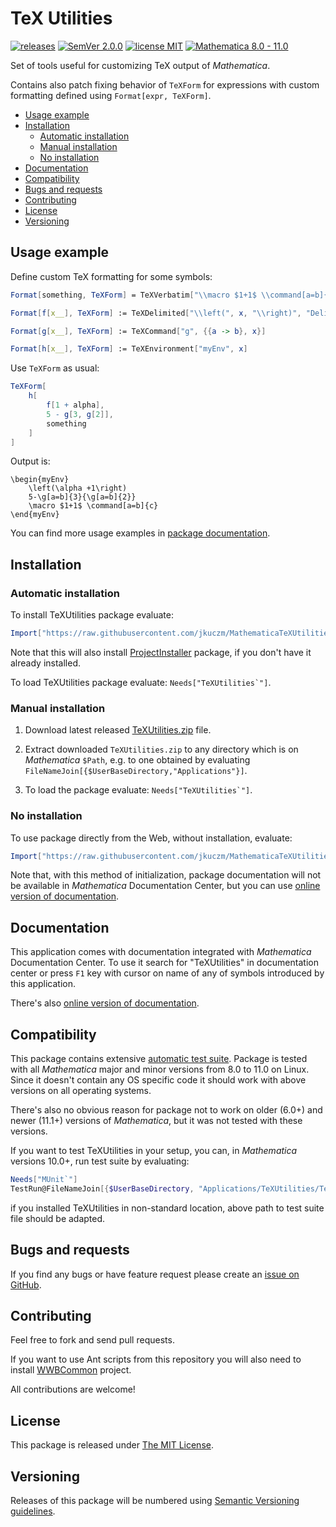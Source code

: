 # TeX Utilities

[![releases](https://img.shields.io/github/release/jkuczm/MathematicaTeXUtilities.svg)](https://github.com/jkuczm/MathematicaTeXUtilities/releases)
[![SemVer 2.0.0](https://img.shields.io/badge/SemVer-2.0.0-brightgreen.svg)](https://semver.org/spec/v2.0.0.html)
[![license MIT](https://img.shields.io/badge/license-MIT-blue.svg)](https://github.com/jkuczm/MathematicaTeXUtilities/blob/master/LICENSE)
[![Mathematica 8.0 - 11.0](https://img.shields.io/badge/Mathematica-8.0%20--%2011.0-brightgreen.svg)](#compatibility)


Set of tools useful for customizing TeX output of *Mathematica*.

Contains also patch fixing behavior of `TeXForm` for expressions with custom
formatting defined using `Format[expr, TeXForm]`.


* [Usage example](#usage-example)
* [Installation](#installation)
    * [Automatic installation](#automatic-installation)
    * [Manual installation](#manual-installation)
    * [No installation](#no-installation)
* [Documentation](#documentation)
* [Compatibility](#compatibility)
* [Bugs and requests](#bugs-and-requests)
* [Contributing](#contributing)
* [License](#license)
* [Versioning](#versioning)



## Usage example

Define custom TeX formatting for some symbols:

```Mathematica
Format[something, TeXForm] = TeXVerbatim["\\macro $1+1$ \\command[a=b]{c}"];

Format[f[x__], TeXForm] := TeXDelimited["\\left(", x, "\\right)", "DelimSeparator" -> ""]

Format[g[x__], TeXForm] := TeXCommand["g", {{a -> b}, x}]

Format[h[x__], TeXForm] := TeXEnvironment["myEnv", x]
```

Use `TeXForm` as usual:

```Mathematica
TeXForm[
    h[
        f[1 + alpha],
        5 - g[3, g[2]],
        something
    ]
]
```

Output is:
```TeX
\begin{myEnv}
    \left(\alpha +1\right)
    5-\g[a=b]{3}{\g[a=b]{2}}
    \macro $1+1$ \command[a=b]{c}
\end{myEnv}
```

You can find more usage examples in
[package documentation](https://jkuczm.github.io/MathematicaTeXUtilities/reference/guide/TeXUtilities.html).



## Installation


### Automatic installation

To install TeXUtilities package evaluate:
```Mathematica
Import["https://raw.githubusercontent.com/jkuczm/MathematicaTeXUtilities/master/BootstrapInstall.m"]
```

Note that this will also install
[ProjectInstaller](https://github.com/lshifr/ProjectInstaller) package, if you
don't have it already installed.

To load TeXUtilities package evaluate: ``Needs["TeXUtilities`"]``.


### Manual installation

1. Download latest released
   [TeXUtilities.zip](https://github.com/jkuczm/MathematicaTeXUtilities/releases/download/v1.0.1/TeXUtilities.zip)
   file.

2. Extract downloaded `TeXUtilities.zip` to any directory which is on
   *Mathematica* `$Path`, e.g. to one obtained by evaluating
   `FileNameJoin[{$UserBaseDirectory,"Applications"}]`.


3. To load the package evaluate: ``Needs["TeXUtilities`"]``.


### No installation

To use package directly from the Web, without installation, evaluate:
```Mathematica
Import["https://raw.githubusercontent.com/jkuczm/MathematicaTeXUtilities/master/NoInstall.m"]
```

Note that, with this method of initialization,
package documentation will not be available in *Mathematica* Documentation Center,
but you can use
[online version of documentation](https://jkuczm.github.io/MathematicaTeXUtilities/reference/guide/TeXUtilities.html).


## Documentation

This application comes with documentation integrated with *Mathematica*
Documentation Center. To use it search for "TeXUtilities" in documentation
center or press `F1` key with cursor on name of any of symbols introduced by
this application.

There's also
[online version of documentation](https://jkuczm.github.io/MathematicaTeXUtilities/reference/guide/TeXUtilities.html).



## Compatibility

This package contains extensive
[automatic test suite](https://github.com/jkuczm/MathematicaTeXUtilities/tree/master/TeXUtilities/Tests).
Package is tested with all *Mathematica* major and minor versions from 8.0 to
11.0 on Linux. Since it doesn't contain any OS specific code it should work
with above versions on all operating systems.

There's also no obvious reason for package not to work on older (6.0+) and
newer (11.1+) versions of *Mathematica*, but it was not tested with these
versions.

If you want to test TeXUtilities in your setup, you can, in *Mathematica*
versions 10.0+, run test suite by evaluating:
```Mathematica
Needs["MUnit`"]
TestRun@FileNameJoin[{$UserBaseDirectory, "Applications/TeXUtilities/Tests/suite.mt"}]
```
if you installed TeXUtilities in non-standard location, above path to test
suite file should be adapted.



## Bugs and requests

If you find any bugs or have feature request please create an
[issue on GitHub](https://github.com/jkuczm/MathematicaTeXUtilities/issues).



## Contributing

Feel free to fork and send pull requests.

If you want to use Ant scripts from this repository you will also need to
install [WWBCommon](https://github.com/jkuczm/WWBCommon) project.

All contributions are welcome!



## License

This package is released under
[The MIT License](https://github.com/jkuczm/MathematicaTeXUtilities/blob/master/LICENSE).



## Versioning

Releases of this package will be numbered using
[Semantic Versioning guidelines](http://semver.org/).
